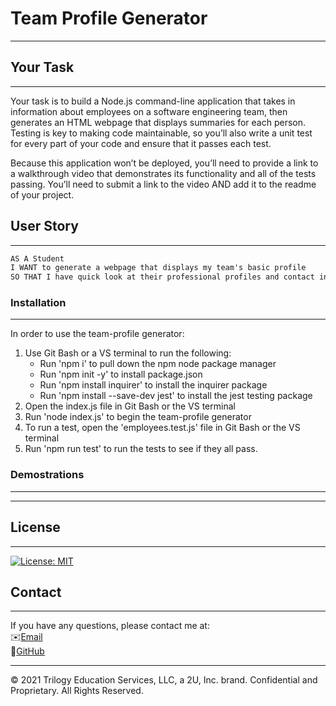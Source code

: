 # Team Profile Generator
--------------------------------------------------------------------------------------------------------------------------------------------------

## Your Task
--------------------------------------------------------------------------------------------------------------------------------------------------

Your task is to build a Node.js command-line application that takes in information about employees on a software engineering team, then generates an HTML webpage that displays summaries for each person. Testing is key to making code maintainable, so you’ll also write a unit test for every part of your code and ensure that it passes each test.

Because this application won’t be deployed, you’ll need to provide a link to a walkthrough video that demonstrates its functionality and all of the tests passing. You’ll need to submit a link to the video AND add it to the readme of your project.


## User Story
--------------------------------------------------------------------------------------------------------------------------------------------------

```md
AS A Student
I WANT to generate a webpage that displays my team's basic profile
SO THAT I have quick look at their professional profiles and contact information
```

### Installation
--------------------------------------------------------------------------------------------------------------------------------------------------

In order to use the team-profile generator: 
1. Use Git Bash or a VS terminal to run the following: 
   * Run 'npm i' to pull down the npm node package manager
   * Run 'npm init -y' to install package.json
   * Run 'npm install inquirer' to install the inquirer package
   * Run 'npm install --save-dev jest' to install the jest testing package
2. Open the index.js file in Git Bash or the VS terminal
3. Run 'node index.js' to begin the team-profile generator
4. To run a test, open the 'employees.test.js' file in Git Bash or the VS terminal
5. Run 'npm run test' to run the tests to see if they all pass.


### Demostrations
--------------------------------------------------------------------------------------------------------------------------------------------------



---

## License
--------------------------------------------------------------------------------------------------------------------------------------------------
[![License: MIT](https://img.shields.io/badge/License-MIT-yellow.svg)](https://opensource.org/licenses/MIT)

## Contact
--------------------------------------------------------------------------------------------------------------------------------------------------
If you have any questions, please contact me at:\
✉️[Email](mailto:lshim1720@gmail.com)\
📂[GitHub](<https://github.com/lshim98>)


--------------------------------------------------------------------------------------------------------------------------------------------------
© 2021 Trilogy Education Services, LLC, a 2U, Inc. brand. Confidential and Proprietary. All Rights Reserved.
